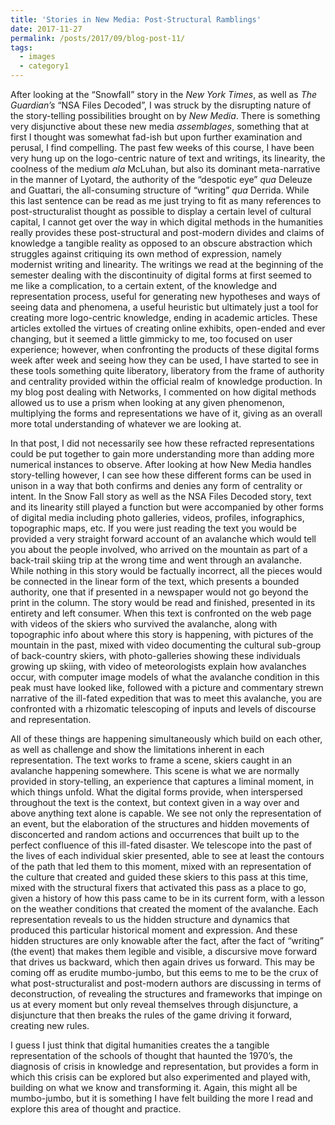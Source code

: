 ```yaml
---
title: 'Stories in New Media: Post-Structural Ramblings'
date: 2017-11-27
permalink: /posts/2017/09/blog-post-11/
tags:
  - images
  - category1
---
```


After looking at the “Snowfall” story in the *New York Times*, as well as *The Guardian’s* “NSA Files Decoded”, I was struck by the disrupting nature of the story-telling possibilities brought on by *New Media*. There is something very disjunctive about these new media *assemblages*, something that at first I thought was somewhat fad-ish but upon further examination and perusal, I find compelling. The past few weeks of this course, I have been very hung up on the logo-centric nature of text and writings, its linearity, the coolness of the medium *ala* McLuhan, but also its dominant meta-narrative in the manner of Lyotard, the authority of the “despotic eye” *qua* Deleuze and Guattari, the all-consuming structure of “writing” *qua* Derrida. While this last sentence can be read as me just trying to fit as many references to post-structuralist thought as possible to display a certain level of cultural capital, I cannot get over the way in which digital methods in the humanities really provides these post-structural and post-modern divides and claims of knowledge a tangible reality as opposed to an obscure abstraction which struggles against critiquing its own method of expression, namely modernist writing and linearity. The writings we read at the beginning of the semester dealing with the discontinuity of digital forms at first seemed to me like a complication, to a certain extent, of the knowledge and representation process, useful for generating new hypotheses and ways of seeing data and phenomena, a useful heuristic but ultimately just a tool for creating more logo-centric knowledge, ending in academic articles. These articles extolled the virtues of creating online exhibits, open-ended and ever changing, but it seemed a little gimmicky to me, too focused on user experience; however, when confronting the products of these digital forms week after week and seeing how they can be used, I have started to see in these tools something quite liberatory, liberatory from the frame of authority and centrality provided within the official realm of knowledge production. In my blog post dealing with Networks, I commented on how digital methods allowed us to use a prism when looking at any given phenomenon, multiplying the forms and representations we have of it, giving as an overall more total understanding of whatever we are looking at. 

In that post, I did not necessarily see how these refracted representations could be put together to gain more understanding more than adding more numerical instances to observe. After looking at how New Media handles story-telling however, I can see how these different forms can be used in unison in a way that both confirms and denies any form of centrality or intent. In the Snow Fall story as well as the NSA Files Decoded story, text and its linearity still played a function but were accompanied by other forms of digital media including photo galleries, videos, profiles, infographics, topographic maps, etc. If you were just reading the text you would be provided a very straight forward account of an avalanche which would tell you about the people involved, who arrived on the mountain as part of a back-trail skiing trip at the wrong time and went through an avalanche. While nothing in this story would be factually incorrect, all the pieces would be connected in the linear form of the text, which presents a bounded authority, one that if presented in a newspaper would not go beyond the print in the column. The story would be read and finished, presented in its entirety and left consumer. When this text is confronted on the web page with videos of the skiers who survived the avalanche, along with topographic info about where this story is happening, with pictures of the mountain in the past, mixed with video documenting the cultural sub-group of back-country skiers, with photo-galleries showing these individuals growing up skiing, with video of meteorologists explain how avalanches occur, with computer image models of what the avalanche condition in this peak must have looked like, followed with a picture and commentary strewn narrative of the ill-fated expedition that was to meet this avalanche, you are confronted with a rhizomatic telescoping of inputs and levels of discourse and representation. 

All of these things are happening simultaneously which build on each other, as well as challenge and show the limitations inherent in each representation. The text works to frame a scene, skiers caught in an avalanche happening somewhere. This scene is what we are normally provided in story-telling, an experience that captures a liminal moment, in which things unfold. What the digital forms provide, when interspersed throughout the text is the context, but context given in a way over and above anything text alone is capable. We see not only the representation of an event, but the elaboration of the structures and hidden movements of disconcerted and random actions and occurrences that built up to the perfect confluence of this ill-fated disaster. We telescope into the past of the lives of each individual skier presented, able to see at least the contours of the path that led them to this moment, mixed with an representation of the culture that created and guided these skiers to this pass at this time, mixed with the structural fixers that activated this pass as a place to go, given a history of how this pass came to be in its current form, with a lesson on the weather conditions that created the moment of the avalanche. Each representation reveals to us the hidden structure and dynamics that produced this particular historical moment and expression. And these hidden structures are only knowable after the fact, after the fact of “writing” (the event) that makes them legible and visible, a discursive move forward that drives us backward, which then again drives us forward. This may be coming off as erudite mumbo-jumbo, but this eems to me to be the crux of what post-structuralist and post-modern authors are discussing in terms of deconstruction, of revealing the structures and frameworks that impinge on us at every moment but only reveal themselves through disjuncture, a disjuncture that then breaks the rules of the game driving it forward, creating new rules. 

I guess I just think that digital humanities creates the a tangible representation of the schools of thought that haunted the 1970’s, the diagnosis of crisis in knowledge and representation, but provides a form in which this crisis can be explored but also experimented and played with, building on what we know and transforming it. Again, this might all be mumbo-jumbo, but it is something I have felt building the more I read and explore this area of thought and practice.         
